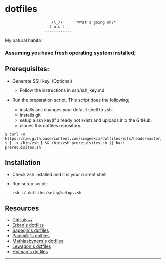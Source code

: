 # dotfiles
                         /\_/\      *What's going on?*
                        ( o.o )
                      ------------

My natural habitat  



### __Assuming you have fresh operating system installed;__ 

<!-- Along these steps I am installing 
    chrome
    Visual Studio (sync with github not microsoft)
    From software manager: 
    # Slack 
    GUAKE terminal
-->

## __Prerequisites:__  

- Generate SSH key. (Optional)
    - Follow the instructions in ssh/ssh_key.md 

- Run the preparation script. This script does the following;  
    - installs and changes your default shell to zsh.  
    - installs git   
    - setup a ssh key(if already not exist) and uploads it to the GitHub.  
    - clones this dotfiles repository.  
     <!-- # depending on the $SHELL use bash or zsh:
      bash/zsh .dotfiles/setup/prerequisites.sh -->

```
$ curl -o https://raw.githubusercontent.com/simgeekiz/dotfiles/refs/heads/master/setup/prerequisites.sh    
$ [ -x /bin/zsh ] && /bin/zsh prerequisites.sh || bash prerequisites.sh
```
<!-- 
      Or
      -Install git and
      # Clone the repository
      git clone git@github.com:simgeekiz/dotfiles.git ~/.dotfiles 
      or
      # If you don't want to use the SSH link (uses SSH key) Use HTTPS link.
      git clone https://github.com/simgeekiz/dotfiles.git ~/.dotfiles  -->

## __Installation__

- Check zsh installed and it is your current shell.  

- Run setup script:

      zsh ./.dotfiles/setup/setup.zsh 

## __Resources__

- [GitHub ~/](http://dotfiles.github.io/)
- [Erkan's dotfiles](https://github.com/ErkanBasar/dotfiles)
- [Sapegin's dotfiles](https://github.com/sapegin/dotfiles)
- [Paulmillr's dotfiles](https://github.com/paulmillr/dotfiles)
- [Mathiasbynens's dotfiles](https://github.com/mathiasbynens/dotfiles)
- [Lewagon's dotfiles](https://github.com/lewagon/dotfiles)
- [Holman's dotfiles](https://github.com/holman/dotfiles)

---